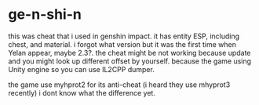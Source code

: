 # ge-n-shi-n

this was cheat that i used in genshin impact. it has entity ESP, including chest, and material. 
i forgot what version but it was the first time when Yelan appear, maybe 2.3?. 
the cheat might be not working because update and you might look up different offset by yourself.
because the game using Unity engine so you can use IL2CPP dumper.

the game use myhprot2 for its anti-cheat (i heard they use mhyprot3 recently) i dont know what the difference yet.

